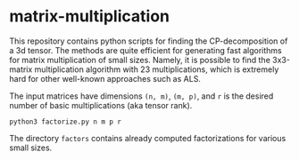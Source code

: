 # matrix-multiplication

This repository contains python scripts for finding the CP-decomposition of a 3d tensor.
The methods are quite efficient for generating fast algorithms for matrix multiplication of small sizes.
Namely, it is possible to find the 3x3-matrix multiplication algorithm with 23 multiplications, which is extremely hard for other well-known approaches such as ALS.

The input matrices have dimensions `(n, m)`, `(m, p)`, and `r` is the desired number of basic multiplications (aka tensor rank).

```
python3 factorize.py n m p r
```

The directory `factors` contains already computed factorizations for various small sizes.